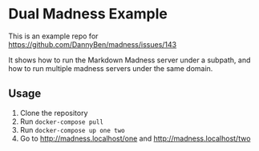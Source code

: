 # Dual Madness Example

This is an example repo for https://github.com/DannyBen/madness/issues/143

It shows how to run the Markdown Madness server under a subpath, and how
to run multiple madness servers under the same domain.

## Usage

1. Clone the repository
2. Run `docker-compose pull`
3. Run `docker-compose up one two`
4. Go to <http://madness.localhost/one> and <http://madness.localhost/two>
